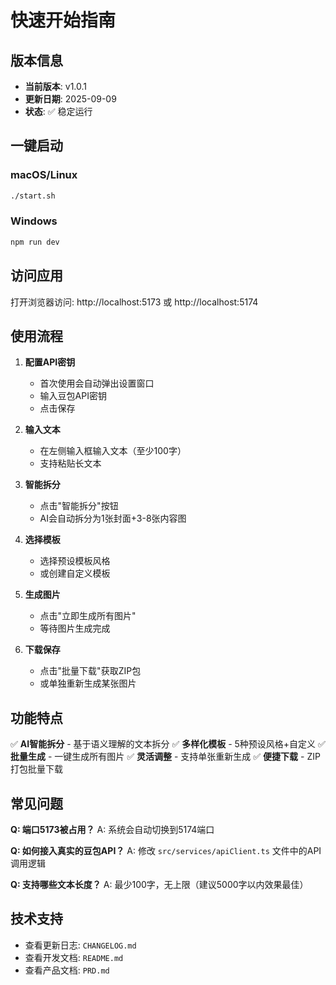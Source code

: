 # 快速开始指南

## 版本信息
- **当前版本**: v1.0.1
- **更新日期**: 2025-09-09
- **状态**: ✅ 稳定运行

## 一键启动

### macOS/Linux
```bash
./start.sh
```

### Windows
```bash
npm run dev
```

## 访问应用
打开浏览器访问: http://localhost:5173 或 http://localhost:5174

## 使用流程

1. **配置API密钥**
   - 首次使用会自动弹出设置窗口
   - 输入豆包API密钥
   - 点击保存

2. **输入文本**
   - 在左侧输入框输入文本（至少100字）
   - 支持粘贴长文本

3. **智能拆分**
   - 点击"智能拆分"按钮
   - AI会自动拆分为1张封面+3-8张内容图

4. **选择模板**
   - 选择预设模板风格
   - 或创建自定义模板

5. **生成图片**
   - 点击"立即生成所有图片"
   - 等待图片生成完成

6. **下载保存**
   - 点击"批量下载"获取ZIP包
   - 或单独重新生成某张图片

## 功能特点

✅ **AI智能拆分** - 基于语义理解的文本拆分
✅ **多样化模板** - 5种预设风格+自定义
✅ **批量生成** - 一键生成所有图片
✅ **灵活调整** - 支持单张重新生成
✅ **便捷下载** - ZIP打包批量下载

## 常见问题

**Q: 端口5173被占用？**
A: 系统会自动切换到5174端口

**Q: 如何接入真实的豆包API？**
A: 修改 `src/services/apiClient.ts` 文件中的API调用逻辑

**Q: 支持哪些文本长度？**
A: 最少100字，无上限（建议5000字以内效果最佳）

## 技术支持

- 查看更新日志: `CHANGELOG.md`
- 查看开发文档: `README.md`
- 查看产品文档: `PRD.md`